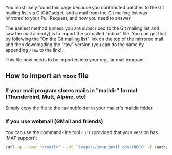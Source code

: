 You most likely found this page because you contributed patches to the Git mailing list via GitGitGadget, and a mail from the Git mailing list was mirrored to your Pull Request, and now you need to answer.

The easiest method (unless you are subscribed to the Git mailing list and saw the mail already) is to import the so-called "mbox" file. You can get that by following the "On the Git mailing list" link on the top of the mirrored mail and then downloading the "raw" version (you can do the same by appending `/raw` to the link).

This file now needs to be imported into your regular mail program.

## How to import an `mbox` file

### If your mail program stores mails in "maildir" format (Thunderbird, Mutt, Alpine, etc)

Simply copy the file to the `new` subfolder in your mailer's maildir folder.

### If you use webmail (GMail and friends)

You can use the command-line tool `curl` (provided that your version has IMAP support):

```sh
curl -g --user "<email>" --url "imaps://imap.gmail.com/INBOX" -T /path/to/raw.txt
```